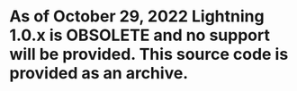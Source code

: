 # As of October 29, 2022 Lightning 1.0.x is OBSOLETE and no support will be provided. This source code is provided as an archive.